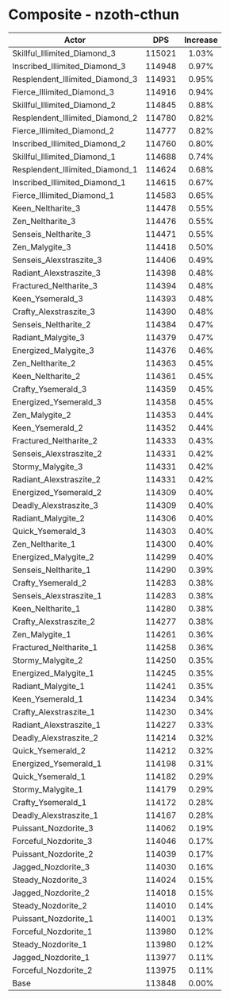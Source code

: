 # Composite - nzoth-cthun
| Actor | DPS | Increase |
|---|:---:|:---:|
|Skillful_Illimited_Diamond_3|115021|1.03%|
|Inscribed_Illimited_Diamond_3|114948|0.97%|
|Resplendent_Illimited_Diamond_3|114931|0.95%|
|Fierce_Illimited_Diamond_3|114916|0.94%|
|Skillful_Illimited_Diamond_2|114845|0.88%|
|Resplendent_Illimited_Diamond_2|114780|0.82%|
|Fierce_Illimited_Diamond_2|114777|0.82%|
|Inscribed_Illimited_Diamond_2|114760|0.80%|
|Skillful_Illimited_Diamond_1|114688|0.74%|
|Resplendent_Illimited_Diamond_1|114624|0.68%|
|Inscribed_Illimited_Diamond_1|114615|0.67%|
|Fierce_Illimited_Diamond_1|114583|0.65%|
|Keen_Neltharite_3|114478|0.55%|
|Zen_Neltharite_3|114476|0.55%|
|Senseis_Neltharite_3|114471|0.55%|
|Zen_Malygite_3|114418|0.50%|
|Senseis_Alexstraszite_3|114406|0.49%|
|Radiant_Alexstraszite_3|114398|0.48%|
|Fractured_Neltharite_3|114394|0.48%|
|Keen_Ysemerald_3|114393|0.48%|
|Crafty_Alexstraszite_3|114390|0.48%|
|Senseis_Neltharite_2|114384|0.47%|
|Radiant_Malygite_3|114379|0.47%|
|Energized_Malygite_3|114376|0.46%|
|Zen_Neltharite_2|114363|0.45%|
|Keen_Neltharite_2|114361|0.45%|
|Crafty_Ysemerald_3|114359|0.45%|
|Energized_Ysemerald_3|114358|0.45%|
|Zen_Malygite_2|114353|0.44%|
|Keen_Ysemerald_2|114352|0.44%|
|Fractured_Neltharite_2|114333|0.43%|
|Senseis_Alexstraszite_2|114331|0.42%|
|Stormy_Malygite_3|114331|0.42%|
|Radiant_Alexstraszite_2|114331|0.42%|
|Energized_Ysemerald_2|114309|0.40%|
|Deadly_Alexstraszite_3|114309|0.40%|
|Radiant_Malygite_2|114306|0.40%|
|Quick_Ysemerald_3|114303|0.40%|
|Zen_Neltharite_1|114300|0.40%|
|Energized_Malygite_2|114299|0.40%|
|Senseis_Neltharite_1|114290|0.39%|
|Crafty_Ysemerald_2|114283|0.38%|
|Senseis_Alexstraszite_1|114283|0.38%|
|Keen_Neltharite_1|114280|0.38%|
|Crafty_Alexstraszite_2|114277|0.38%|
|Zen_Malygite_1|114261|0.36%|
|Fractured_Neltharite_1|114258|0.36%|
|Stormy_Malygite_2|114250|0.35%|
|Energized_Malygite_1|114245|0.35%|
|Radiant_Malygite_1|114241|0.35%|
|Keen_Ysemerald_1|114234|0.34%|
|Crafty_Alexstraszite_1|114230|0.34%|
|Radiant_Alexstraszite_1|114227|0.33%|
|Deadly_Alexstraszite_2|114214|0.32%|
|Quick_Ysemerald_2|114212|0.32%|
|Energized_Ysemerald_1|114198|0.31%|
|Quick_Ysemerald_1|114182|0.29%|
|Stormy_Malygite_1|114179|0.29%|
|Crafty_Ysemerald_1|114172|0.28%|
|Deadly_Alexstraszite_1|114167|0.28%|
|Puissant_Nozdorite_3|114062|0.19%|
|Forceful_Nozdorite_3|114046|0.17%|
|Puissant_Nozdorite_2|114039|0.17%|
|Jagged_Nozdorite_3|114030|0.16%|
|Steady_Nozdorite_3|114024|0.15%|
|Jagged_Nozdorite_2|114018|0.15%|
|Steady_Nozdorite_2|114010|0.14%|
|Puissant_Nozdorite_1|114001|0.13%|
|Forceful_Nozdorite_1|113980|0.12%|
|Steady_Nozdorite_1|113980|0.12%|
|Jagged_Nozdorite_1|113977|0.11%|
|Forceful_Nozdorite_2|113975|0.11%|
|Base|113848|0.00%|
